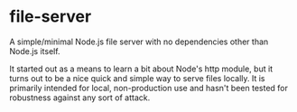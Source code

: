# file-server
A simple/minimal Node.js file server with no dependencies other than Node.js itself.

It started out as a means to learn a bit about Node's http module, but it turns
out to be a nice quick and simple way to serve files locally. It is primarily
intended for local, non-production use and hasn't been tested for robustness
against any sort of attack.
